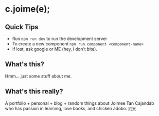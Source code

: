 # c.joime(e);

## Quick Tips
- Run `npm run dev` to run the development server
- To create a new component `npm run component <component-name>`
- If lost, ask google or ME (hey, i don't bite).

## What's this?
Hmm... just some stuff about me.

## What's this really?
A portfolio + personal + blog + random things about Joimee Tan Cajandab who has
passion in learning, love books, and chicken adobo. 🇵🇭
